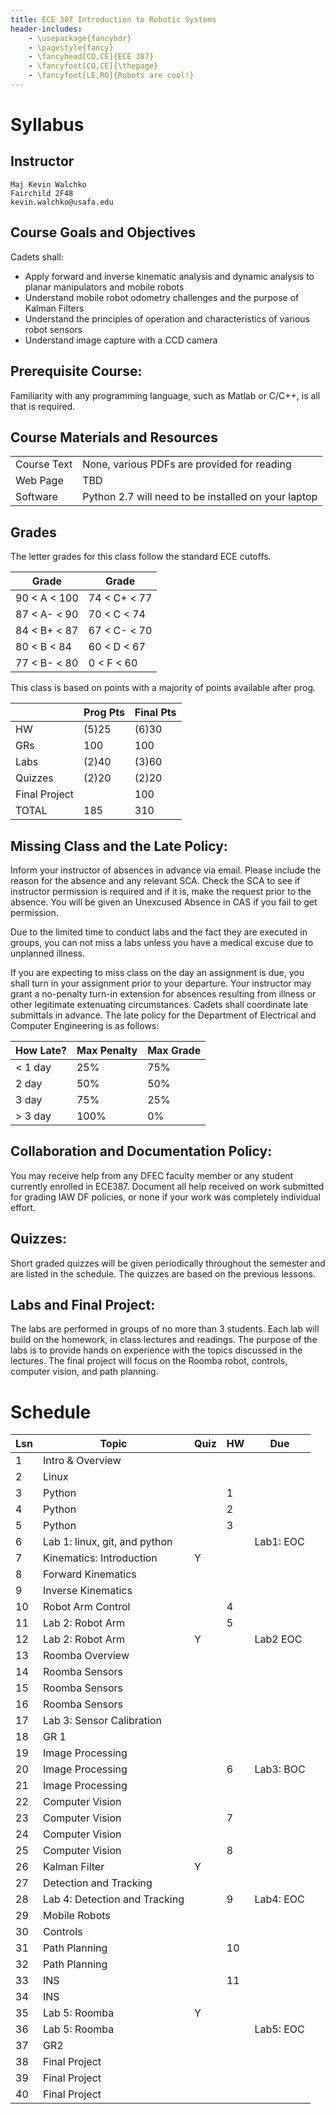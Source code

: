 ```yaml
---
title: ECE 387 Introduction to Robotic Systems
header-includes:
    - \usepackage{fancyhdr}
    - \pagestyle{fancy}
    - \fancyhead[CO,CE]{ECE 387}
    - \fancyfoot[CO,CE]{\thepage}
    - \fancyfoot[LE,RO]{Robots are cool!}
---
```


# Syllabus

## Instructor

	Maj Kevin Walchko
	Fairchild 2F48
	kevin.walchko@usafa.edu

## Course Goals and Objectives

Cadets shall:

- Apply forward and inverse kinematic analysis and dynamic analysis to planar manipulators and mobile robots
- Understand mobile robot odometry challenges and the purpose of Kalman Filters
- Understand the principles of operation and characteristics of various robot sensors
- Understand image capture with a CCD camera

## Prerequisite Course:

Familiarity with any programming language, such as Matlab or C/C++, is all that
is required.

## Course Materials and Resources

| | |
|-------------|-----------------------------------------------------|
| Course Text | None, various PDFs are provided for reading         |
| Web Page    | TBD                                                 |
| Software    | Python 2.7 will need to be installed on your laptop |

## Grades

The letter grades for this class follow the standard ECE cutoffs.

| Grade        | Grade        |
|--------------|--------------|
| 90 < A < 100 | 74 < C+ < 77 |
| 87 < A- < 90 | 70 < C  < 74 |
| 84 < B+ < 87 | 67 < C- < 70 |
| 80 < B < 84  | 60 < D  < 67 |
| 77 < B- < 80 |  0 < F  < 60 |

This class is based on points with a majority of points available after prog.

|               | Prog Pts | Final Pts |
|---------------|----------|-----------|
| HW            | (5)25    | (6)30     |
| GRs           | 100      | 100       |
| Labs          | (2)40    | (3)60     |
| Quizzes       | (2)20    | (2)20     |
| Final Project |          | 100       |
| TOTAL         | 185      | 310       |

## Missing Class and the Late Policy:

Inform your instructor of absences in advance via email. Please include the reason for the absence and any relevant SCA. Check the SCA to see if instructor permission is required and if it is, make the request prior to the absence. You will be given an Unexcused Absence in CAS if you fail to get permission.

Due to the limited time to conduct labs and the fact they are executed in groups, you can not miss a labs unless you have a medical excuse due to unplanned illness.

If you are expecting to miss class on the day an assignment is due, you shall turn in your assignment prior to your departure. Your instructor may grant a no-penalty turn-in extension for absences resulting from illness or other legitimate extenuating circumstances. Cadets shall coordinate late submittals in advance. The late policy for the Department of Electrical and Computer Engineering is as follows:

| How Late? | Max Penalty | Max Grade |
|-----------|-------------|-----------|
| < 1 day   | 25%         | 75%       |
|   2 day   | 50%         | 50%       |
|   3 day   | 75%         | 25%       |
| > 3 day   | 100%        | 0%        |

## Collaboration and Documentation Policy:

You may receive help from any DFEC faculty member or any student currently enrolled in ECE387. Document all help received on work submitted for grading IAW DF policies, or none if your work was completely individual effort.

## Quizzes:

Short graded quizzes will be given periodically throughout the semester and are listed in the schedule. The quizzes are based on the previous lessons.

## Labs and Final Project:

The labs are performed in groups of no more than 3 students. Each lab will build
on the homework, in class lectures and readings. The purpose of the labs is to
provide hands on experience with the topics discussed in the lectures. The final project will focus on the Roomba robot, controls, computer vision, and path planning.


# Schedule

| Lsn | Topic                         | Quiz | HW | Due       |
|-----|-------------------------------|------|----|-----------|
| 1   | Intro & Overview              |      |    | |
| 2   | Linux                         |      |    | |
| 3   | Python                        |      | 1  | |
| 4   | Python                        |      | 2  | |
| 5   | Python                        |      | 3  | |
| 6   | Lab 1: linux, git, and python |      |    | Lab1: EOC |
| 7   | Kinematics: Introduction      | Y    |    | |
| 8   | Forward Kinematics            |      |    | |
| 9   | Inverse Kinematics            |      |    | |
| 10  | Robot Arm Control             |      | 4  | |
| 11  | Lab 2: Robot Arm              |      | 5  | |
| 12  | Lab 2: Robot Arm              | Y    |    | Lab2 EOC |
| 13  | Roomba Overview               |      |    | |
| 14  | Roomba Sensors                |      |    | |
| 15  | Roomba Sensors                |      |    | |
| 16  | Roomba Sensors                |      |    | |
| 17  | Lab 3: Sensor Calibration     |      |    | |
| 18  | GR 1                          |      |    | |
| 19  | Image Processing              |      |    | |
| 20  | Image Processing              |      | 6  | Lab3: BOC |
| 21  | Image Processing              |      |    | |
| 22  | Computer Vision               |      |    | |
| 23  | Computer Vision               |      | 7  | |
| 24  | Computer Vision               |      |    | |
| 25  | Computer Vision               |      | 8  | |
| 26  | Kalman Filter                 | Y    |    | |
| 27  | Detection and Tracking        |      |    | |
| 28  | Lab 4: Detection and Tracking |      | 9  | Lab4: EOC |
| 29  | Mobile Robots                 |      |    | |
| 30  | Controls                      |      |    | |
| 31  | Path Planning                 |      | 10 | |
| 32  | Path Planning                 |      |    | |
| 33  | INS                           |      | 11 | |
| 34  | INS                           |      |    | |
| 35  | Lab 5: Roomba                 | Y    |    | |
| 36  | Lab 5: Roomba                 |      |    | Lab5: EOC |
| 37  | GR2                           |      |    | |
| 38  | Final Project                 |      |    | |
| 39  | Final Project                 |      |    | |
| 40  | Final Project                 |      |    | |
